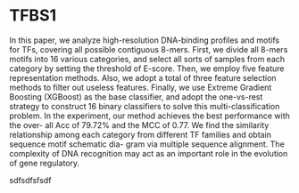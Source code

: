 # TFBS1
In this paper, we analyze high-resolution DNA-binding profiles and motifs for TFs, covering all possible contiguous 8-mers. First, we divide all 8-mers motifs into 16 various categories, and select all sorts of samples from each category by setting the threshold of E-score. Then, we employ five feature representation methods. Also, we adopt a total of three feature selection methods to filter out useless features. Finally, we use Extreme Gradient Boosting (XGBoost) as the base classifier, and adopt the one-vs-rest strategy to construct 16 binary classifiers to solve this multi-classification problem. In the experiment, our method achieves the best performance with the over- all Acc of 79.72% and the MCC of 0.77. We find the similarity relationship among each category from different TF families and obtain sequence motif schematic dia- gram via multiple sequence alignment. The complexity of DNA recognition may act as an important role in the evolution of gene regulatory.




sdfsdfsfsdf





